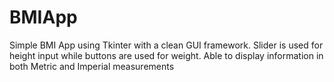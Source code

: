 # BMIApp
Simple BMI App using Tkinter with a clean GUI framework.
Slider is used for height input while buttons are used for weight.
Able to display information in both Metric and Imperial measurements
